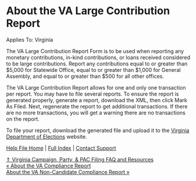 About the VA Large Contribution Report
==========

Applies To: Virginia

The VA Large Contribution Report Form is to be used when reporting any monetary contributions, in-kind contributions, or loans received considered to be large contributions. Report any contributions equal to or greater than $5,000 for Statewide Office, equal to or greater than $1,000 for General Assembly, and equal to or greater than $500 for all other offices.

The VA Large Contribution Report allows for one and only one transaction per report. You may have to file several reports. To ensure the report is generated properly, generate a report, download the XML, then click Mark As Filed. Next, regenerate the report to get additional transactions. If there are no more transactions, you will get a warning there are no transactions on the report. 

To file your report, download the generated file and upload it to the [Virginia Department of Elections](https://cf.elections.virginia.gov/Account/LogOn?ReturnUrl=%2f) website.

[Help File Home](/help/) | [Full Index](/Help-File-Directory/) | [Contact Support](mailto:support@ISPolitical.com)

[⇑ Virginia Campaign, Party, & PAC Filing FAQ and Resources](/Virginia-Campaign-Party-PAC-Filing-FAQ-and-Resources)  
[« About the VA Compliance Report](/About-the-VA-Compliance-Report)  
[About the VA Non-Candidate Compliance Report »](/About-the-VA-Non-Candidate-Compliance-Report)